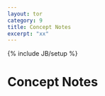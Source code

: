 ```yaml
---
layout: tor
category: 9
title: Concept Notes
excerpt: "xx"
---
```

{% include JB/setup %}

# Concept Notes




